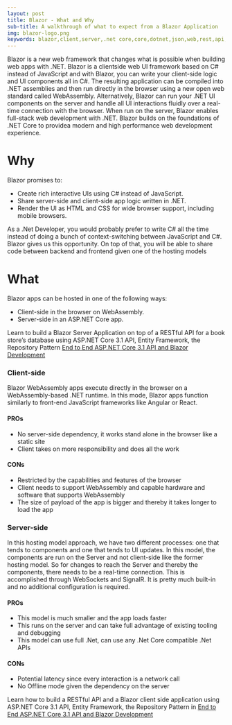 ```yaml
---
layout: post
title: Blazor - What and Why
sub-title: A walkthrough of what to expect from a Blazor Application
img: blazor-logo.png
keywords: blazor,client,server,.net core,core,dotnet,json,web,rest,api,development
---
```


Blazor is a new web framework that changes what is possible when building web apps with .NET. Blazor is a clientside web UI framework based on C# instead of JavaScript and with Blazor, you can write your client-side logic and UI components all in C#. The resulting application can be compiled into .NET assemblies and then run directly in the browser using a new open web standard called WebAssembly. Alternatively, Blazor can run your .NET UI components on the server and handle all UI interactions fluidly over a real-time connection with the browser. When run on the server, Blazor enables full-stack web development with .NET. Blazor builds on the foundations of .NET Core to providea modern and high performance web development experience.

# Why 

Blazor promises to:

- Create rich interactive UIs using C# instead of JavaScript.
- Share server-side and client-side app logic written in .NET.
- Render the UI as HTML and CSS for wide browser support, including mobile browsers.

As a .Net Developer, you would probably prefer to write C# all the time instead of doing a bunch of context-switching between JavaScript and C#. Blazor gives us this opportunity. On top of that, you will be able to share code between backend and frontend given one of the hosting models

# What

Blazor apps can be hosted in one of the following ways:

- Client-side in the browser on WebAssembly.
- Server-side in an ASP.NET Core app.

Learn to build a Blazor Server Application on top of a RESTful API for a book store’s database using ASP.NET Core 3.1 API, Entity Framework, the Repository Pattern [End to End ASP.NET Core 3.1 API and Blazor Development](https://bit.ly/core-api-website)

### Client-side

Blazor WebAssembly apps execute directly in the browser on a WebAssembly-based .NET runtime. In this mode, Blazor apps function similarly to front-end JavaScript frameworks like Angular or React.

#### PROs

- No server-side dependency, it works stand alone in the browser like a static site
- Client takes on more responsibility and does all the work

#### CONs

- Restricted by the capabilities and features of the browser
- Client needs to support WebAssembly and capable hardware and software that supports WebAssembly
- The size of payload of the app is bigger and thereby it takes longer to load the app

### Server-side

In this hosting model approach, we have two different processes: one that tends to components and one that tends to UI updates. In this model, the components are run on the Server and not client-side like the former hosting model. So for changes to reach the Server and thereby the components, there needs to be a real-time connection. This is accomplished through WebSockets and SignalR. It is pretty much built-in and no additional configuration is required. 

#### PROs

- This model is much smaller and the app loads faster
- This runs on the server and can take full advantage of existing tooling and debugging
- This model can use full .Net, can use any .Net Core compatible .Net APIs

#### CONs

- Potential latency since every interaction is a network call
- No Offline mode given the dependency on the server 


Learn how to build a RESTful API and a Blazor client side application using ASP.NET Core 3.1 API, Entity Framework, the Repository Pattern in [End to End ASP.NET Core 3.1 API and Blazor Development](https://bit.ly/core-api-website)